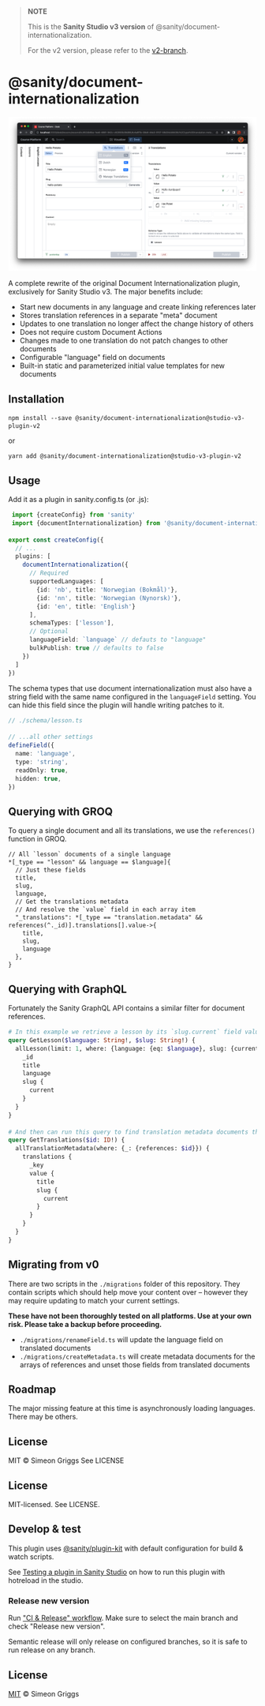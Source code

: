 > **NOTE**
>
> This is the **Sanity Studio v3 version** of @sanity/document-internationalization.
>
> For the v2 version, please refer to the [v2-branch](https://github.com/sanity-io/document-internationalization).

# @sanity/document-internationalization

![v3 Studio with @sanity/document-internationalization v1 Installed](/img/v3-studio-with-doc-intl-v1.png)

A complete rewrite of the original Document Internationalization plugin, exclusively for Sanity Studio v3. The major benefits include:

- Start new documents in any language and create linking references later
- Stores translation references in a separate "meta" document
- Updates to one translation no longer affect the change history of others
- Does not require custom Document Actions
- Changes made to one translation do not patch changes to other documents
- Configurable "language" field on documents
- Built-in static and parameterized initial value templates for new documents

## Installation

```
npm install --save @sanity/document-internationalization@studio-v3-plugin-v2
```

or

```
yarn add @sanity/document-internationalization@studio-v3-plugin-v2
```

## Usage

Add it as a plugin in sanity.config.ts (or .js):

```ts
 import {createConfig} from 'sanity'
 import {documentInternationalization} from '@sanity/document-internationalization'

export const createConfig({
  // ...
  plugins: [
    documentInternationalization({
      // Required
      supportedLanguages: [
        {id: 'nb', title: 'Norwegian (Bokmål)'},
        {id: 'nn', title: 'Norwegian (Nynorsk)'},
        {id: 'en', title: 'English'}
      ],
      schemaTypes: ['lesson'],
      // Optional
      languageField: `language` // defauts to "language"
      bulkPublish: true // defaults to false
    })
  ]
})
```

The schema types that use document internationalization must also have a string field with the same name configured in the `languageField` setting. You can hide this field since the plugin will handle writing patches to it.

```ts
// ./schema/lesson.ts

// ...all other settings
defineField({
  name: 'language',
  type: 'string',
  readOnly: true,
  hidden: true,
})
```

## Querying with GROQ

To query a single document and all its translations, we use the `references()` function in GROQ.

```json5
// All `lesson` documents of a single language
*[_type == "lesson" && language == $language]{
  // Just these fields
  title,
  slug,
  language,
  // Get the translations metadata
  // And resolve the `value` field in each array item
  "_translations": *[_type == "translation.metadata" && references(^._id)].translations[].value->{
    title,
    slug,
    language
  },
}
```

## Querying with GraphQL

Fortunately the Sanity GraphQL API contains a similar filter for document references.

```graphql
# In this example we retrieve a lesson by its `slug.current` field value
query GetLesson($language: String!, $slug: String!) {
  allLesson(limit: 1, where: {language: {eq: $language}, slug: {current: {eq: $slug}}}) {
    _id
    title
    language
    slug {
      current
    }
  }
}

# And then can run this query to find translation metadata documents that use its ID
query GetTranslations($id: ID!) {
  allTranslationMetadata(where: {_: {references: $id}}) {
    translations {
      _key
      value {
        title
        slug {
          current
        }
      }
    }
  }
}
```

## Migrating from v0

There are two scripts in the `./migrations` folder of this repository. They contain scripts which should help move your content over – however they may require updating to match your current settings.

**These have not been thoroughly tested on all platforms. Use at your own risk. Please take a backup before proceeding.**

- `./migrations/renameField.ts` will update the language field on translated documents
- `./migrations/createMetadata.ts` will create metadata documents for the arrays of references and unset those fields from translated documents

## Roadmap

The major missing feature at this time is asynchronously loading languages. There may be others.

## License

MIT © Simeon Griggs
See LICENSE

## License

MIT-licensed. See LICENSE.

## Develop & test

This plugin uses [@sanity/plugin-kit](https://github.com/sanity-io/plugin-kit)
with default configuration for build & watch scripts.

See [Testing a plugin in Sanity Studio](https://github.com/sanity-io/plugin-kit#testing-a-plugin-in-sanity-studio)
on how to run this plugin with hotreload in the studio.

### Release new version

Run ["CI & Release" workflow](https://github.com/sanity-io/document-internationalization/actions/workflows/main.yml).
Make sure to select the main branch and check "Release new version".

Semantic release will only release on configured branches, so it is safe to run release on any branch.

## License

[MIT](LICENSE) © Simeon Griggs
